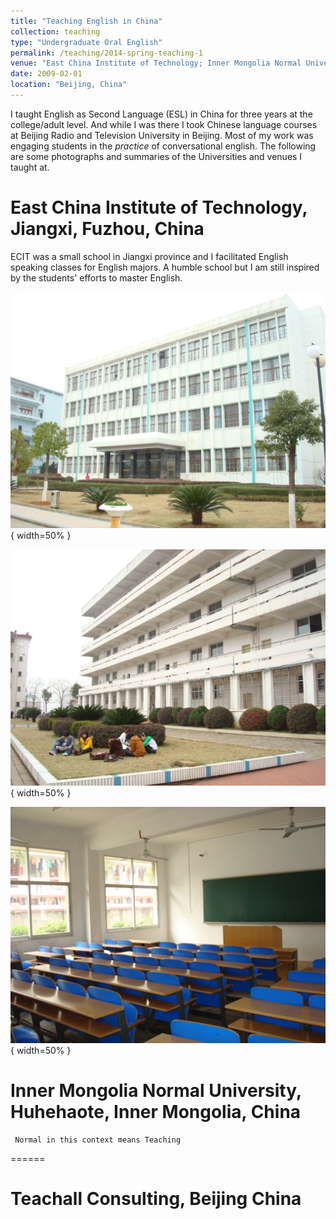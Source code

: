 ```yaml
---
title: "Teaching English in China"
collection: teaching
type: "Undergraduate Oral English"
permalink: /teaching/2014-spring-teaching-1
venue: "East China Institute of Technology; Inner Mongolia Normal University; and Teachall Consulting"
date: 2009-02-01
location: "Beijing, China"
---
```


I taught English as Second Language (ESL) in China for three years at the college/adult level. And while I was there I took Chinese language courses at Beijing Radio and Television University in Beijing. Most of my work was engaging students in the *practice* of conversational english. The following are some photographs and summaries of the Universities and venues I taught at.


East China Institute of Technology, Jiangxi, Fuzhou, China
======
ECIT was a small school in Jiangxi province and I facilitated English speaking classes for English majors. A humble school but I am still inspired by the students' efforts to master English.

![test](/images/DSC01598.JPG){ width=50% }

![test](/images/DSC01605.JPG) { width=50% }

![test](/images/DSC01606.JPG) { width=50% }




# Inner Mongolia Normal University, Huhehaote, Inner Mongolia, China
     Normal in this context means Teaching
======

Teachall Consulting, Beijing China
======
